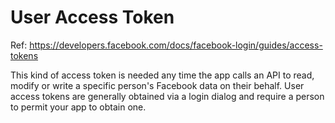 # User Access Token

Ref: <https://developers.facebook.com/docs/facebook-login/guides/access-tokens>

This kind of access token is needed any time the app calls an API to read, modify or write a specific person's Facebook data on their behalf. User access tokens are generally obtained via a login dialog and require a person to permit your app to obtain one.
